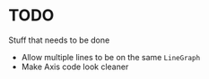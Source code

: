 # TODO

Stuff that needs to be done

- Allow multiple lines to be on the same `LineGraph`
- Make Axis code look cleaner
